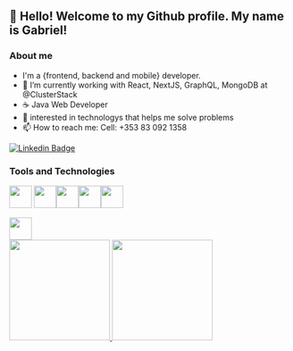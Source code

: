
## 👋 Hello! Welcome to my Github profile. My name is Gabriel!

### About me 

-  I'm a {frontend, backend and mobile} developer.
- 🌱 I’m currently working with React, NextJS, GraphQL, MongoDB at @ClusterStack
- ☕️ Java Web Developer
- 👀 interested in technologys that helps me solve problems
- 📫 How to reach me: Cell: +353 83 092 1358

[![Linkedin Badge](https://img.shields.io/badge/-LinkedIn-blue?style=flat-square&logo=Linkedin&logoColor=white&link=https://www.linkedin.com/in/gabrielpgomes/)](https://www.linkedin.com/in/gabrielpgomes/)
  
### Tools and Technologies
  
<img src="https://cdn.jsdelivr.net/gh/devicons/devicon/icons/javascript/javascript-original.svg" width="40" height="40" />  <img src="https://cdn.jsdelivr.net/gh/devicons/devicon/icons/react/react-original-wordmark.svg" width="40" height="40" /><img src="https://cdn.jsdelivr.net/gh/devicons/devicon/icons/nodejs/nodejs-original-wordmark.svg" width="40" height="40" /><img src="https://cdn.jsdelivr.net/gh/devicons/devicon/icons/graphql/graphql-plain-wordmark.svg" width="40" height="40" /><img src="https://cdn.jsdelivr.net/gh/devicons/devicon/icons/mongodb/mongodb-original-wordmark.svg" width="40" height="40" />

<img src="https://cdn.jsdelivr.net/gh/devicons/devicon/icons/java/java-original.svg" width="40" height="40" />

<div>
<a href="https://github.com/Gabrielmtvp">
<img height="180em" src="https://github-readme-stats.vercel.app/api/top-langs/?username=Gabrielmtvp&layout=compact&langs_count=7&theme=dracula"/>
<img height="180em" src="https://github-readme-stats.vercel.app/api?username=Gabrielmtvp&show_icons=true&theme=dracula&include_all_commits=true&count_private=true"/>
</div>


<!---
- 💞️ I’m looking to collaborate on ...
Gabrielmtvp/Gabrielmtvp is a ✨ special ✨ repository because its `README.md` (this file) appears on your GitHub profile.
You can click the Preview link to take a look at your changes.
--->
